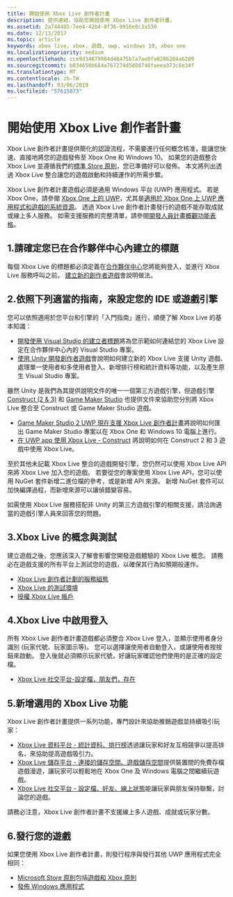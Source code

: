 ```yaml
---
title: 開始使用 Xbox Live 創作者計畫
description: 提供連結，協助您開始使用 Xbox Live 創作者計畫。
ms.assetid: 2a744405-7ee4-42b4-8f36-9916e8c3a530
ms.date: 12/13/2017
ms.topic: article
keywords: xbox live, xbox, 遊戲, uwp, windows 10, xbox one
ms.localizationpriority: medium
ms.openlocfilehash: cce9d34679884d48475b7a7ae0fa8286204a6289
ms.sourcegitcommit: b034650b684a767274d5d88746faeea373c8e34f
ms.translationtype: MT
ms.contentlocale: zh-TW
ms.lasthandoff: 03/06/2019
ms.locfileid: "57615873"
---
```

# <a name="get-started-with-the-xbox-live-creators-program"></a>開始使用 Xbox Live 創作者計畫
 
Xbox Live 創作者計畫提供簡化的認證流程，不需要進行任何概念核准，能讓您快速、直接地將您的遊戲發佈至 Xbox One 和 Windows 10。 如果您的遊戲整合 Xbox Live 並遵循我們的[標準 Store 原則](https://msdn.microsoft.com/en-us/library/windows/apps/dn764944.aspx)，您已準備好可以發佈。 本文將列出透過 Xbox Live 整合讓您的遊戲啟動和持續運作的所需步驟。 

Xbox Live 創作者計畫遊戲必須是通用 Windows 平台 (UWP) 應用程式。 若是 Xbox One，請參閱 [Xbox One 上的 UWP](https://msdn.microsoft.com/en-us/windows/uwp/xbox-apps/index)，尤其是[適用於 Xbox One 上 UWP 應用程式和遊戲的系統資源](https://msdn.microsoft.com/en-us/windows/uwp/xbox-apps/system-resource-allocation)。 透過 Xbox Live 創作者計畫發行的遊戲不能存取成就或線上多人服務。 如需支援服務的完整清單，請參閱[開發人員計畫概觀功能表格](https://docs.microsoft.com/en-us/windows/uwp/xbox-live/developer-program-overview#feature-table)。

## <a name="1-ensure-you-have-a-title-created-in-partner-center"></a>1.請確定您已在合作夥伴中心內建立的標題
每個 Xbox Live 的標題都必須定義在[合作夥伴中心](https://partner.microsoft.com/dashboard)您將能夠登入，並進行 Xbox Live 服務呼叫之前。  [建立新的創作者遊戲](create-and-test-a-new-creators-title.md)會說明做法。

## <a name="2-follow-the-appropriate-guide-to-setup-your-ide-or-game-engine"></a>2.依照下列適當的指南，來設定您的 IDE 或遊戲引擎
您可以依照適用於您平台和引擎的「入門指南」進行，順便了解 Xbox Live 的基本知識：

* [開發使用 Visual Studio 的建立者標題](develop-creators-title-with-visual-studio.md)將為您示範如何連結您的 Xbox Live 設定在合作夥伴中心內的 Visual Studio 專案。
* [使用 Unity 開發創作者遊戲](develop-creators-title-with-unity.md)會說明如何建立新的 Xbox Live 支援 Unity 遊戲、處理單一使用者和多使用者登入、新增排行榜和統計資料等功能，以及產生原生 Visual Studio 專案。

雖然 Unity 是我們為其提供說明文件的唯一一個第三方遊戲引擎，但遊戲引擎 [Construct (2 & 3)](https://www.scirra.com/construct2) 和 [Game Maker Studio](https://www.yoyogames.com/gamemaker) 也提供文件來協助您分別將 Xbox Live 整合至 Construct 或 Game Maker Studio 遊戲。

* [Game Maker Studio 2 UWP 現在支援 Xbox Live 創作者計畫](https://www.yoyogames.com/gamemaker/xblc)將說明如何匯出 Game Maker Studio 專案以在 Xbox One 和 Windows 10 電腦上進行。
* [在 UWP app 使用 Xbox Live - Construct](https://www.scirra.com/tutorials/9540/using-xbox-live-in-uwp-apps) 將說明如何在 Construct 2 和 3 遊戲中使用 Xbox Live。

至於其他未記載 Xbox Live 整合的遊戲開發引擎，您仍然可以使用 Xbox Live API 來將 Xbox Live 加入您的遊戲。 若要從您的專案使用 Xbox Live API，您可以使用 NuGet 套件新增二進位檔的參考，或是新增 API 來源。 新增 NuGet 套件可以加快編譯過程，而新增來源可以讓偵錯變容易。

如需使用 Xbox Live 服務搭配非 Unity 的第三方遊戲引擎的相關支援，請洽詢適當的遊戲引擎人員來回答您的問題。

## <a name="3-xbox-live-concepts--testing"></a>3.Xbox Live 的概念與測試
建立遊戲之後，您應該深入了解會影響您開發遊戲體驗的 Xbox Live 概念。 請務必在遊戲支援的所有平台上測試您的遊戲，以確保其行為如預期般運作。

- [Xbox Live 創作者計劃的服務組態](xbox-live-service-configuration-creators.md)
- [Xbox Live 的測試環境](../xbox-live-sandboxes.md)
- [授權 Xbox Live 帳戶](authorize-xbox-live-accounts.md)

## <a name="4-enable-xbox-live-sign-in"></a>4.Xbox Live 中啟用登入
所有 Xbox Live 創作者計畫遊戲都必須整合 Xbox Live 登入，並顯示使用者身分識別 (玩家代號、玩家圖示等)。 您可以選擇讓使用者自動登入，或讓使用者按按鈕來啟動。 登入後就必須顯示玩家代號，好讓玩家確認他們使用的是正確的設定檔。

- [Xbox Live 社交平台-設定檔，朋友們，存在](../social-platform/social-platform.md)

## <a name="5-add-optional-xbox-live-features"></a>5.新增選用的 Xbox Live 功能

Xbox Live 創作者計畫提供一系列功能，專門設計來協助推銷遊戲並持續吸引玩家：

- [Xbox Live 資料平台 - 統計資料、排行榜](../data-platform/data-platform.md)透過讓玩家和好友互相競爭以提高排名，來協助提高遊戲吸引力。
- [Xbox Live 儲存平台 - 連接的儲存空間、遊戲儲存空間](../storage-platform/storage-platform.md)提供裝置間的免費存檔遊戲漫遊，讓玩家可以輕鬆地在 Xbox One 及 Windows 電腦之間繼續玩遊戲。
- [Xbox Live 社交平台 - 設定檔、好友、線上狀態](../social-platform/social-platform.md)能讓玩家與朋友保持聯繫，討論您的遊戲。

請務必注意，Xbox Live 創作者計畫不支援線上多人遊戲、成就或玩家分數。

## <a name="6-release-your-game"></a>6.發行您的遊戲

如果您使用 Xbox Live 創作者計畫，則發行程序與發行其他 UWP 應用程式完全相同：

- [Microsoft Store 原則](https://msdn.microsoft.com/en-us/library/windows/apps/dn764944.aspx)包括[遊戲和 Xbox 原則](https://msdn.microsoft.com/en-us/library/windows/apps/dn764944.aspx#pol_10_13)
- [發佈 Windows 應用程式](https://developer.microsoft.com/en-us/store/publish-apps)